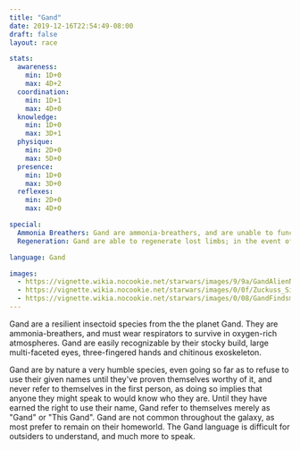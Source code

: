 ```yaml
---
title: "Gand"
date: 2019-12-16T22:54:49-08:00
draft: false
layout: race

stats:
  awareness:
    min: 1D+0
    max: 4D+2
  coordination:
    min: 1D+1
    max: 4D+0
  knowledge:
    min: 1D+0
    max: 3D+1
  physique:
    min: 2D+0
    max: 5D+0
  presence:
    min: 1D+0
    max: 3D+0
  reflexes:
    min: 2D+0
    max: 4D+0

special:
  Ammonia Breathers: Gand are ammonia-breathers, and are unable to function in oxygen-rich atmospheres without the assistance of a respirator. Any Gand forced to breathe oxygen will suffer damage each round, starting at 1D+0 and increasing by 1D+0 every subsequent round.
  Regeneration: Gand are able to regenerate lost limbs; in the event of a Gand losing a limb they may make a Stamina roll once per day until the limb is fully healed. A Difficult roll or higher will result in the limb regenerating 10% of its remaining needed growth. Any roll lower than 10% means the limb did not regrow that day.

language: Gand

images:
  - https://vignette.wikia.nocookie.net/starwars/images/9/9a/GandAlienNEGAS.jpg/revision/latest?cb=20061205190815
  - https://vignette.wikia.nocookie.net/starwars/images/0/0f/Zuckuss_Sideshow.png/revision/latest?cb=20161201055856
  - https://vignette.wikia.nocookie.net/starwars/images/0/08/GandFindsman.jpg/revision/latest?cb=20060215025326
---
```


Gand are a resilient insectoid species from the the planet Gand. They are
ammonia-breathers, and must wear respirators to survive in oxygen-rich
atmospheres. Gand are easily recognizable by their stocky build, large
multi-faceted eyes, three-fingered hands and chitinous exoskeleton.

Gand are by nature a very humble species, even going so far as to refuse to use
their given names until they've proven themselves worthy of it, and never refer
to themselves in the first person, as doing so implies that anyone they might
speak to would know who they are. Until they have earned the right to use their
name, Gand refer to themselves merely as "Gand" or "This Gand". Gand are not
common throughout the galaxy, as most prefer to remain on their homeworld. The
Gand language is difficult for outsiders to understand, and much more to speak.